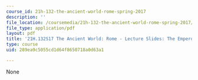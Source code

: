 ```yaml
---
course_id: 21h-132-the-ancient-world-rome-spring-2017
description: ''
file_location: /coursemedia/21h-132-the-ancient-world-rome-spring-2017/289ea9c5055cd1d64f8650718a0d63a1_MIT21H_132S17_EmprorPlebs.pdf
file_type: application/pdf
layout: pdf
title: '21H.132S17 The Ancient World: Rome - Lecture Slides: The Emperor and the Plebs'
type: course
uid: 289ea9c5055cd1d64f8650718a0d63a1

---
```

None